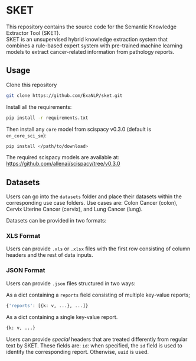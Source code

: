 # SKET
This repository contains the source code for the Semantic Knowledge Extractor Tool (SKET). <br /> SKET is an unsupervised hybrid knowledge extraction system that combines a rule-based expert system with pre-trained machine learning models to extract cancer-related information from pathology reports.

## Usage 

Clone this repository

```bash
git clone https://github.com/ExaNLP/sket.git
```

Install all the requirements:

```bash
pip install -r requirements.txt
```

Then install any ```core``` model from scispacy v0.3.0 (default is ```en_core_sci_sm```):

```bash
pip install </path/to/download>
```

The required scispacy models are available at: https://github.com/allenai/scispacy/tree/v0.3.0

## Datasets

Users can go into the ```datasets``` folder and place their datasets within the corresponding use case folders. Use cases are: Colon Cancer (colon), Cervix Uterine Cancer (cervix), and Lung Cancer (lung). 

Datasets can be provided in two formats:

### XLS Format

Users can provide ```.xls``` or ```.xlsx``` files with the first row consisting of column headers and the rest of data inputs. 

### JSON Format

Users can provide ```.json``` files structured in two ways: <br />

As a dict containing a ```reports``` field consisting of multiple key-value reports; 

```bash
{'reports': [{k: v, ...}, ...]}
```

As a dict containing a single key-value report.

```bash
{k: v, ...}
```

Users can provide <i>special</i> headers that are treated differently from regular text by SKET. These fields are:
```id```: when specified, the ```id``` field is used to identify the corresponding report. Otherwise, ```uuid``` is used.
